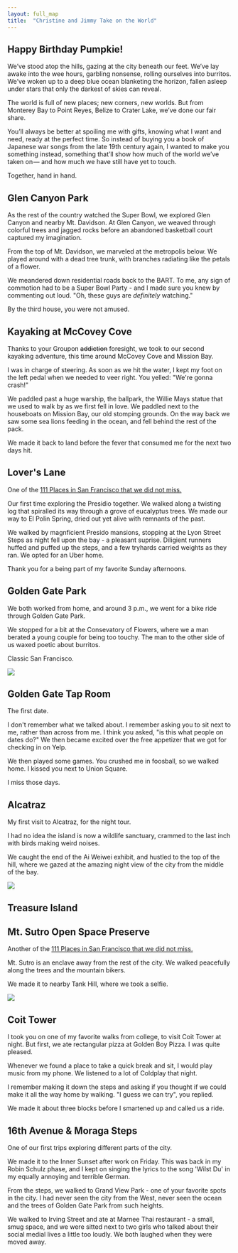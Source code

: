 ```yaml
---
layout: full_map
title:  "Christine and Jimmy Take on the World"
---
```


<div class="hidden">

<div id="intro"><h2>Happy Birthday Pumpkie!</h2>

<p>We’ve stood atop the hills, gazing at the city beneath our feet. We’ve lay awake into the wee hours, garbling nonsense, rolling ourselves into burritos. We’ve woken up to a deep blue ocean blanketing the horizon, fallen asleep under stars that only the darkest of skies can reveal.</p>

<p>The world is full of new places; new corners, new worlds. But from Monterey Bay to Point Reyes, Belize to Crater Lake, we’ve done our fair share. </p>

<p>You’ll always be better at spoiling me with gifts, knowing what I want and need, ready at the perfect time. So instead of buying you a book of Japanese war songs from the late 19th century again, I wanted to make you something instead, something that’ll show how much of the world we’ve taken on — and how much we have still have yet to touch. </p>

<p>Together, hand in hand.</p>
</div>

<div id="glenCanyon">
<h2>Glen Canyon Park</h2>

<p>As the rest of the country watched the Super Bowl, we explored Glen Canyon and nearby Mt. Davidson. At Glen Canyon, we weaved through colorful trees and jagged rocks before an abandoned basketball court captured my imagination.</p>

<p>From the top of Mt. Davidson, we marveled at the metropolis below. We played around with a dead tree trunk, with branches radiating like the petals of a flower.</p>

<p>We meandered down residential roads back to the BART. To me, any sign of commotion had to be a Super Bowl Party  - and I made sure you knew by commenting out loud. "Oh, these guys are <i>definitely</i> watching."</p>

<p>By the third house, you were not amused.</p>
</div>

<div id="kayaking">
<h2>Kayaking at McCovey Cove</h2>

<p>
Thanks to your Groupon <strike>addiction</strike> foresight, we took to our second kayaking adventure, this time around McCovey Cove and Mission Bay.
</p>

<p>I was in charge of steering. As soon as we hit the water, I kept my foot on the left pedal when we needed to veer right. You yelled: "We're gonna crash!" </p>

<p>We paddled past a huge warship, the ballpark, the Willie Mays statue that we used to walk by as we first fell in love. We paddled next to the houseboats on Mission Bay, our old stomping grounds. On the way back we saw some sea lions feeding in the ocean, and fell behind the rest of the pack.</p>

<p>We made it back to land before the fever that consumed me for the next two days hit.</p>

</div>

<div id="loversLn">
<h2>Lover's Lane</h2>

<p>One of the <a href="https://www.amazon.com/Places-Francisco-That-Must-Miss/dp/3954516098">111 Places in San Francisco that we did not miss.</a></p>

<p>Our first time exploring the Presidio together. We walked along a twisting log that spiralled its way through a grove of eucalyptus trees. We made our way to El Polin Spring, dried out yet alive with remnants of the past.</p>  

<p>We walked by magnficient Presido mansions, stopping at the Lyon Street Steps as night fell upon the bay - a pleasant suprise. Diligient runners huffed and puffed up the steps, and a few tryhards carried weights as they ran. We opted for an Uber home.</p>

<p>Thank you for a being part of my favorite Sunday afternoons.</p>

</div>


<div id="goldenGate">
<h2>Golden Gate Park</h2> 

<p>We both worked from home, and around 3 p.m., we went for a bike ride through Golden Gate Park.</p>

<p>We stopped for a bit at the Consevatory of Flowers, where we a man berated a young couple for being too touchy. The man to the other side of us waxed poetic about burritos.</p>

<p>Classic San Francisco.</p>

<img src=" {{'/assets/img/christine/golden_gate_park.jpg'| prepend: site.baseurl }}">

</div>


<div id="goldenGateTapRoom">
<h2>Golden Gate Tap Room</h2>

<p>The first date.</p>

<p>I don't remember what we talked about. I remember asking you to sit next to me, rather than across from me. I think you asked, "is this what people on dates do?" We then became excited over the free appetizer that we got for checking in on Yelp.</p>

<p>We then played some games. You crushed me in foosball, so we walked home. I kissed you next to Union Square.</p>

<p>I miss those days.</p>
</div>

<div id="alcatraz">
<h2>Alcatraz</h2>

<p>My first visit to Alcatraz, for the night tour.</p>

<p>I had no idea the island is now a wildlife sanctuary, crammed to the last inch with birds making weird noises.</p> 

<p>We caught the end of the Ai Weiwei exhibit, and hustled to the top of the hill, where we gazed at the amazing night view of the city from the middle of the bay.</p>

<img src=" {{'/assets/img/christine/alcatraz.jpg'| prepend: site.baseurl }}">

</div>

<div id="treasureIsland">
<h2>Treasure Island</h2>
</div>

<div id="mtSutro">
<h2>Mt. Sutro Open Space Preserve</h2>
<p>Another of the <a href="https://www.amazon.com/Places-Francisco-That-Must-Miss/dp/3954516098">111 Places in San Francisco that we did not miss.</a></p>

<p>Mt. Sutro is an enclave away from the rest of the city. We walked peacefully along the trees and the mountain bikers.</p>

<p>We made it to nearby Tank Hill, where we took a selfie.</p>

<img src=" {{'/assets/img/christine/tank_hill.jpg'| prepend: site.baseurl }}">
</div>

<div id="coitTower">
<h2>Coit Tower</h2>

<p>I took you on one of my favorite walks from college, to visit Coit Tower at night. But first, we ate rectangular pizza at Golden Boy Pizza. I was quite pleased.</p>

<p>Whenever we found a place to take a quick break and sit, I would play music from my phone. We listened to a lot of Coldplay that night.</p>

<p>I remember making it down the steps and asking if you thought if we could make it all the way home by walking. "I guess we can try", you replied.</p>

<p>We made it about three blocks before I smartened up and called us a ride.</p>

</div>

<div id="moragaSteps">
<h2>16th Avenue & Moraga Steps</h2>
<p>One of our first trips exploring different parts of the city.</p>

<p>We made it to the Inner Sunset after work on Friday. This was back in my Robin Schulz phase, and I kept on singing the lyrics to the song 'Wilst Du' in my equally annoying and terrible German.</p>

<p>From the steps, we walked to Grand View Park - one of your favorite spots in the city. I had never seen the city from the West, never seen the ocean and the trees of Golden Gate Park from such heights.</p>

<p>We walked to Irving Street and ate at Marnee Thai restaurant - a small, smug space, and we were sitted next to two girls who talked about their social medial lives a little too loudly. We both laughed when they were moved away.</p>
</div>

</div>
